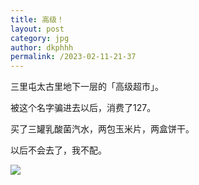 ```yaml
---
title: 高级！
layout: post
category: jpg
author: dkphhh
permalink: /2023-02-11-21-37
---
```

三里屯太古里地下一层的「高级超市」。

被这个名字骗进去以后，消费了127。

买了三罐乳酸菌汽水，两包玉米片，两盒饼干。

以后不会去了，我不配。

![](https://cdn.jsdelivr.net/gh/dkphhh/img/imgformessage/20230211213611.jpg)
